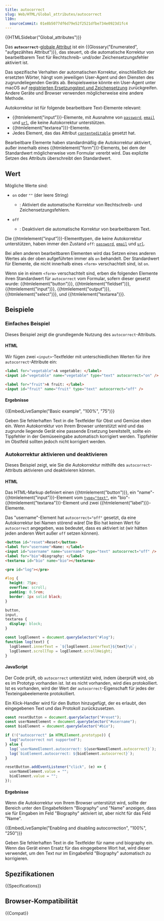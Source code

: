 ```yaml
---
title: autocorrect
slug: Web/HTML/Global_attributes/autocorrect
l10n:
  sourceCommit: 01e8b5077df6d79e52f2521dfbe734e0923d1fc4
---
```


{{HTMLSidebar("Global_attributes")}}

Das **`autocorrect`**-[globale Attribut](/de/docs/Web/HTML/Global_attributes) ist ein {{Glossary("Enumerated", "aufgezähltes Attribut")}}, das steuert, ob die automatische Korrektur von bearbeitbarem Text für Rechtschreib- und/oder Zeichensetzungsfehler aktiviert ist.

Das spezifische Verhalten der automatischen Korrektur, einschließlich der ersetzten Wörter, hängt vom jeweiligen User-Agent und den Diensten des zugrundeliegenden Geräts ab.
Beispielsweise könnte ein User-Agent unter macOS auf [registrierten Ersetzungstext und Zeichensetzung](https://support.apple.com/en-vn/guide/mac-help/mh35735/mac) zurückgreifen. Andere Geräte und Browser verwenden möglicherweise eine andere Methode.

Autokorrektur ist für folgende bearbeitbare Text-Elemente relevant:

- {{htmlelement("input")}}-Elemente, mit Ausnahme von [`password`](/de/docs/Web/HTML/Element/input/password), [`email`](/de/docs/Web/HTML/Element/input/email) und [`url`](/de/docs/Web/HTML/Element/input/url), die keine Autokorrektur unterstützen.
- {{htmlelement("textarea")}}-Elemente.
- Jedes Element, das das Attribut [`contenteditable`](/de/docs/Web/HTML/Global_attributes/contenteditable) gesetzt hat.

Bearbeitbare Elemente haben standardmäßig die Autokorrektur aktiviert, außer innerhalb eines {{htmlelement("form")}}-Elements, bei dem der Standardwert möglicherweise vom Formular vererbt wird.
Das explizite Setzen des Attributs überschreibt den Standardwert.

## Wert

Mögliche Werte sind:

- `on` oder `""` (der leere String)

  - : Aktiviert die automatische Korrektur von Rechtschreib- und Zeichensetzungsfehlern.

- `off`

  - : Deaktiviert die automatische Korrektur von bearbeitbarem Text.

Die {{htmlelement("input")}}-Elementtypen, die keine Autokorrektur unterstützen, haben immer den Zustand `off`: [`password`](/de/docs/Web/HTML/Element/input/password), [`email`](/de/docs/Web/HTML/Element/input/email) und [`url`](/de/docs/Web/HTML/Element/input/url).

Bei allen anderen bearbeitbaren Elementen wird das Setzen eines anderen Wertes als der oben aufgeführten immer als `on` behandelt.
Der Standardwert für Elemente, die nicht innerhalb eines `<form>` verschachtelt sind, ist `on`.

Wenn sie in einem `<form>` verschachtelt sind, erben die folgenden Elemente ihren Standardwert für `autocorrect` vom Formular, sofern dieser gesetzt wurde: {{htmlelement("button")}}, {{htmlelement("fieldset")}}, {{htmlelement("input")}}, {{htmlelement("output")}}, {{htmlelement("select")}}, und {{htmlelement("textarea")}}.

## Beispiele

### Einfaches Beispiel

Dieses Beispiel zeigt die grundlegende Nutzung des `autocorrect`-Attributs.

#### HTML

Wir fügen zwei `<input>`-Textfelder mit unterschiedlichen Werten für ihre `autocorrect`-Attribute ein:

```html
<label for="vegetable">A vegetable: </label>
<input id="vegetable" name="vegetable" type="text" autocorrect="on" />

<label for="fruit">A fruit: </label>
<input id="fruit" name="fruit" type="text" autocorrect="off" />
```

#### Ergebnisse

{{EmbedLiveSample("Basic example", "100%", "75")}}

Geben Sie fehlerhaften Text in die Textfelder für Obst und Gemüse oben ein.
Wenn Autokorrektur von Ihrem Browser unterstützt wird und das zugrunde liegende Gerät eine passende Ersetzung bereitstellt, sollte ein Tippfehler in der Gemüseeingabe automatisch korrigiert werden.
Tippfehler im Obstfeld sollten jedoch nicht korrigiert werden.

### Autokorrektur aktivieren und deaktivieren

Dieses Beispiel zeigt, wie Sie die Autokorrektur mithilfe des `autocorrect`-Attributs aktivieren und deaktivieren können.

#### HTML

Das HTML-Markup definiert einen {{htmlelement("button")}}, ein "name"-{{htmlelement("input")}}-Element vom [`type="text"`](/de/docs/Web/HTML/Element/input/text), ein "bio"-{{htmlelement("textarea")}}-Element und zwei {{htmlelement("label")}}-Elemente.

Das "username"-Element hat `autocorrect="off"` gesetzt, da eine Autokorrektur bei Namen störend wäre! Die Bio hat keinen Wert für `autocorrect` angegeben, was bedeutet, dass es aktiviert ist (wir hätten jeden anderen Wert außer `off` setzen können).

```html
<button id="reset">Reset</button>
<label for="username">Name: </label>
<input id="username" name="username" type="text" autocorrect="off" />
<label for="bio">Biography: </label>
<textarea id="bio" name="bio"></textarea>
```

```html hidden
<pre id="log"></pre>
```

```css hidden
#log {
  height: 75px;
  overflow: scroll;
  padding: 0.5rem;
  border: 1px solid black;
}

button,
input,
textarea {
  display: block;
}
```

```js hidden
const logElement = document.querySelector("#log");
function log(text) {
  logElement.innerText = `${logElement.innerText}${text}\n`;
  logElement.scrollTop = logElement.scrollHeight;
}
```

#### JavaScript

Der Code prüft, ob `autocorrect` unterstützt wird, indem überprüft wird, ob es im Prototyp vorhanden ist. Ist es nicht vorhanden, wird dies protokolliert. Ist es vorhanden, wird der Wert der `autocorrect`-Eigenschaft für jedes der Texteingabeelemente protokolliert.

Ein Klick-Handler wird für den Button hinzugefügt, der es erlaubt, den eingegebenen Text und das Protokoll zurückzusetzen.

```js
const resetButton = document.querySelector("#reset");
const userNameElement = document.querySelector("#username");
const bioElement = document.querySelector("#bio");

if (!("autocorrect" in HTMLElement.prototype)) {
  log("autocorrect not supported");
} else {
  log(`userNameElement.autocorrect: ${userNameElement.autocorrect}`);
  log(`bioElement.autocorrect: ${bioElement.autocorrect}`);
}

resetButton.addEventListener("click", (e) => {
  userNameElement.value = "";
  bioElement.value = "";
});
```

#### Ergebnisse

Wenn die Autokorrektur von Ihrem Browser unterstützt wird, sollte der Bereich unter den Eingabefeldern "Biography" und "Name" anzeigen, dass sie für Eingaben im Feld "Biography" aktiviert ist, aber nicht für das Feld "Name".

{{EmbedLiveSample("Enabling and disabling autocorrection", "100%", "250")}}

Geben Sie fehlerhaften Text in die Textfelder für name und biography ein. Wenn das Gerät einen Ersatz für das eingegebene Wort hat, wird dieser verwendet, um den Text nur im Eingabefeld "Biography" automatisch zu korrigieren.

## Spezifikationen

{{Specifications}}

## Browser-Kompatibilität

{{Compat}}
